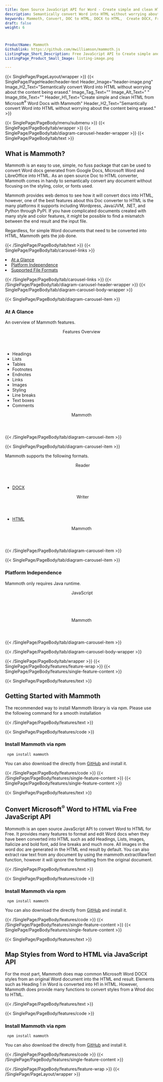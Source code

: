 ```yaml
---
title: Open Source JavaScript API for Word - Create simple and clean HTML from Word
description: Semantically convert Word into HTML without worrying about the content being erased
keywords: Mammoth, Convert, DOC to HTML, DOCX to HTML,  Create DOCX, Free Convert, Conversion API, HTML Generation API, Free API, Free APIs, Free JavaScript APIs, Free DOCX APIs, Free DOCX JavaScript API, Open Source JavaScript API, JavaScript APIS, Create DOCX using JavaScript, Convert DOCX using JQuery, Angualr, JS, Free JS API, JS API
draft: false
weight: 6



ProductName: Mammoth
Githublink: https://github.com/mwilliamson/mammoth.js
ListingPage_Short_Description: Free JavaScript API to Create simple and clean HTML from Word Docs.
ListingPage_Product_Small_Image: listing-image.png 

---
```


{{< SinglePage/PageLayout/wrapper >}}
{{< SinglePage/PageHeader/header-text
Header_Image="header-image.png"
Image_H2_Text="Semantically convert Word into HTML without worrying about the content being erased."
Image_Tag_Text=""
Image_Alt_Text=" "
Image_title_Text=""
Header_H1_Text="Create simple and clean HTML from Microsoft<sup>®</sup> Word Docs with Mammoth"
Header_H2_Text="Semantically convert Word into HTML without worrying about the content being erased." >}}

{{< SinglePage/PageBody/menu/submenu >}}
{{< SinglePage/PageBody/tab/wrapper >}}
{{< SinglePage/PageBody/tab/diagram-carousel-header-wrapper >}}
{{< SinglePage/PageBody/tab/text >}}



<h2 class="h2title">What is Mammoth?</h2>
<p>Mammoth is an easy to use, simple, no fuss package that can be used to convert Word docs generated from Google Docs, Microsoft Word and LibreOffice into HTML. As an open source Doc to HTML converter, Mammoth comes in handy to semantically convert any document without focusing on the styling, color, or fonts used.</p>
<p>Mammoth provides web demos to see how it will convert docs into HTML, however, one of the best features about this Doc converter to HTML is the many platforms it supports including Wordpress, Java/JVM, .NET, and Python through PyPI. If you have complicated documents created with many style and color features, it might be possible to find a mismatch between the end result and the input file.</p>
<p>Regardless, for simple Word documents that need to be converted into HTML, Mammoth gets the job done.</p>

{{< /SinglePage/PageBody/tab/text >}}
{{< SinglePage/PageBody/tab/carousel-links >}}

<li data-target="#diagramcarousel" data-slide-to="0"><a href="#">At a Glance</a></li>
<li data-target="#diagramcarousel" data-slide-to="2"><a href="#">Platform Independence</a></li>
<li data-target="#diagramcarousel" data-slide-to="1"><a class="activetab" href="#">Supported File Formats</a></li>


{{< /SinglePage/PageBody/tab/carousel-links >}}
{{< /SinglePage/PageBody/tab/diagram-carousel-header-wrapper >}}
{{< SinglePage/PageBody/tab/diagram-carousel-body-wrapper >}}

{{< SinglePage/PageBody/tab/diagram-carousel-item >}}
<h3>At A Glance</h3>
<p>An overview of Mammoth features.</p>
<div class="diagram1 d1-poi">
<div class="d1-row">
<div class="d1-col d1-right"><header>Features Overview</header>
<ul>
<li>Headings</li>
<li>Lists</li>
<li>Tables</li>
<li>Footnotes</li>
<li>Endnotes</li>
<li>Links</li>
<li>Images</li>
<li>Styling</li>
<li>Line breaks</li>
<li>Text boxes</li>
<li>Comments</li>
</ul>
</div>
</div>
<!--/row-->
<div class="d1-logo" style="border: none;"><header>Mammoth</header><footer><small></small></footer></div>
<!--/logo--></div>
<!--/diagram1-->
{{< /SinglePage/PageBody/tab/diagram-carousel-item >}}

{{< SinglePage/PageBody/tab/diagram-carousel-item >}}
<p>Mammoth supports the following formats.</p>
<div class="diagram1 d2  d1-poi">
<div class="d1-row">
<div class="d1-col d1-left"><header><i class="fa fa-arrows-v "> </i> Reader</header>
<ul>
<li><a href="https://docs.fileformat.com/word-processing/docx/">DOCX</a></li>
</ul>
</div>
<!--/left-->
<div class="d1-col d1-right"><header><i class="fa  fa-long-arrow-down"> </i> Writer</header>
<ul>
<li><a href="https://docs.fileformat.com/web/html/">HTML</a> </li>
</ul>
</div>
<!--/right--></div>
<!--/row-->
<div class="d1-logo" style="border: none;"><header>Mammoth</header><footer><small></small></footer></div>
<!--/logo--></div>
<!--/diagram2-->
{{< /SinglePage/PageBody/tab/diagram-carousel-item >}}

{{< SinglePage/PageBody/tab/diagram-carousel-item >}}
<h3>Platform Independence</h3>
<p>Mammoth only requires Java runtime.</p>
<div class="diagram1 d1-poi">
<div class="d1-row">
<div class="d1-col d1-left"><header><i class="fa fa-cubes"> </i>JavaScript</header></div>
<!--/left-->
<div class="d1-col d1-right"> </div>
<!--/right--></div>
<!--/row-->
<div class="d1-logo" style="border: none;"><header>Mammoth</header><footer><small></small></footer></div>
<!--/logo--></div>
<!--/diagram2 -->
{{< /SinglePage/PageBody/tab/diagram-carousel-item >}}

{{< /SinglePage/PageBody/tab/diagram-carousel-body-wrapper >}}

{{< /SinglePage/PageBody/tab/wrapper >}}
{{< SinglePage/PageBody/features/feature-wrap >}}
{{< SinglePage/PageBody/features/single-feature-content >}}

{{< SinglePage/PageBody/features/text >}}
<h2 class="h2title">Getting Started with Mammoth</h2>
<p>The recommended way to install Mammoth library is via npm. Please use the following command for a smooth installation</p>
{{< /SinglePage/PageBody/features/text >}}

{{< SinglePage/PageBody/features/code >}}
<h3><strong>Install Mammoth via npm</strong></h3>
<pre><code class="html"> npm install mammoth </code></pre>
<p>You can also download the directly from <a href="https://github.com/mwilliamson/mammoth.js/archive/refs/heads/master.zip">GitHub</a> and install it.</p>


{{< /SinglePage/PageBody/features/code >}}
{{< /SinglePage/PageBody/features/single-feature-content >}}
{{< SinglePage/PageBody/features/single-feature-content >}}

{{< SinglePage/PageBody/features/text >}}
<h2 class="h2title">Convert Microsoft<sup>®</sup> Word to HTML via Free JavaScript API</h2>
<p>Mommoth is an open source JavaScript API to convert Word to HTML for Free. It provides many features to format and edit Word docs when they have been converted into HTML such as add Headings, Lists, images, Italicize and bold font, add line breaks and much more. All images in the word doc are generated in the HTML end result by default. You can also extract raw text from any document by using the mammoth.extractRawText function, however it will ignore the formatting from the original document.</p>

{{< /SinglePage/PageBody/features/text >}}

{{< SinglePage/PageBody/features/code >}}
<h3><strong>Install Mammoth via npm</strong></h3>
<pre><code class="html"> npm install mammoth </code></pre>
<p>You can also download the directly from <a href="https://github.com/mwilliamson/mammoth.js/archive/refs/heads/master.zip">GitHub</a> and install it.</p>


{{< /SinglePage/PageBody/features/code >}}
{{< /SinglePage/PageBody/features/single-feature-content >}}
{{< SinglePage/PageBody/features/single-feature-content >}}

{{< SinglePage/PageBody/features/text >}}
<h2 class="h2title">Map Styles from Word to HTML via JavaScript API</h2>
<p>For the most part, Mammoth does map common Microsoft Word DOCX styles from an original Word document into the HTML end result. Elements such as Heading 1 in Word is converted into H1 in HTML. However, Mammoth does provide many functions to convert styles from a Wrod doc to HTML.</p>

{{< /SinglePage/PageBody/features/text >}}

{{< SinglePage/PageBody/features/code >}}
<h3><strong>Install Mammoth via npm</strong></h3>
<pre><code class="html"> npm install mammoth </code></pre>
<p>You can also download the directly from <a href="https://github.com/mwilliamson/mammoth.js/archive/refs/heads/master.zip">GitHub</a> and install it.</p>


{{< /SinglePage/PageBody/features/code >}}
{{< /SinglePage/PageBody/features/single-feature-content >}}

{{< /SinglePage/PageBody/features/feature-wrap >}}
{{< /SinglePage/PageLayout/wrapper >}}